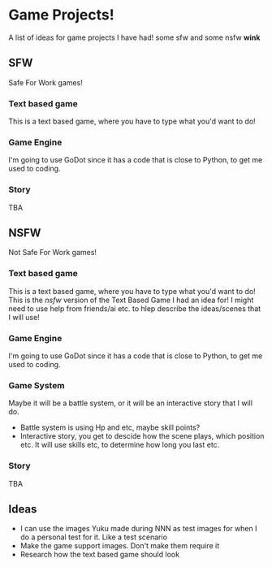 # Game Projects!

A list of ideas for game projects I have had! some sfw and some nsfw **wink**

## SFW

Safe For Work games!

### Text based game

This is a text based game, where you have to type what you'd want to do!

### Game Engine

I'm going to use GoDot since it has a code that is close to Python, to get me used to coding.

### Story

TBA

## NSFW

Not Safe For Work games!

### Text based game

This is a text based game, where you have to type what you'd want to do!
This is the *nsfw* version of the Text Based Game I had an idea for! I might need to use help from friends/ai etc. to hlep describe the ideas/scenes that I will use!

### Game Engine

I'm going to use GoDot since it has a code that is close to Python, to get me used to coding.

### Game System

Maybe it will be a battle system, or it will be an interactive story that I will do. 

* Battle system is using Hp and etc, maybe skill points?
* Interactive story, you get to descide how the scene plays, which position etc. It will use skills etc, to determine how long you last etc.

### Story

TBA

## Ideas

* I can use the images Yuku made during NNN as test images for when I do a personal test for it. Like a test scenario
* Make the game support images. Don't make them require it
* Research how the text based game should look